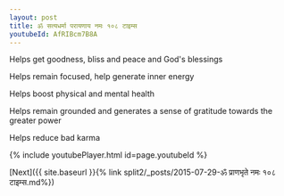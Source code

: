 ```yaml
---
layout: post
title: ॐ सत्यधर्मा परायणाय नमः १०८ टाइम्स
youtubeId: AfRIBcm7B8A
---
```

 
 
Helps get goodness, bliss and peace and God's blessings
 
Helps remain focused, help generate inner energy 
 
Helps boost physical and mental health 
 
Helps remain grounded and generates a sense of gratitude towards the greater power 
 
Helps reduce bad karma
 
 
 
 


{% include youtubePlayer.html id=page.youtubeId %}
 
[Next]({{ site.baseurl }}{% link  split2/_posts/2015-07-29-ॐ प्राणभृते नमः १०८ टाइम्स.md%})
 
